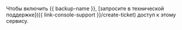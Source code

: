 Чтобы включить {{ backup-name }}, [запросите в технической поддержке]({{ link-console-support }}/create-ticket) доступ к этому сервису.